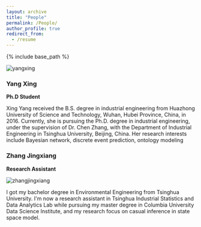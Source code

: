 ```yaml
---
layout: archive
title: "People"
permalink: /People/
author_profile: true
redirect_from:
  - /resume
---
```


{% include base_path %}

![yangxing](/images/yangxing.jpeg!/scale/50)

### Yang Xing

**Ph.D Student**

Xing Yang received the B.S. degree in industrial engineering from Huazhong University of Science and Technology, Wuhan, Hubei Province, China, in 2016. Currently, she is pursuing the Ph.D. degree in industrial engineering, under the supervision of Dr. Chen Zhang, with the Department of Industrial Engineering in Tsinghua University, Beijing, China. Her research interests include Bayesian network, discrete event prediction, ontology modeling

### Zhang Jingxiang

**Research Assistant**

![zhangjingxiang](/images/zhangjingxiang.jpeg!/scale/50)

I got my bachelor degree in Environmental Engineering from Tsinghua University. I'm now a research assistant in Tsinghua Industrial Statistics and Data Analytics Lab while pursuing my master degree in Columbia University Data Science Institute, and my research focus on casual inference in state space model.
